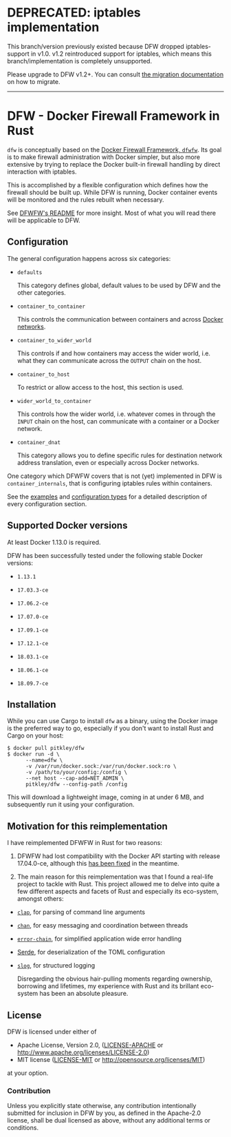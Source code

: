 # DEPRECATED: iptables implementation

This branch/version previously existed because DFW dropped iptables-support in v1.0.
v1.2 reintroduced support for iptables, which means this branch/implementation is completely unsupported.

Please upgrade to DFW v1.2+.
You can consult [the migration documentation][migration-docs] on how to migrate.

[migration-docs]: https://github.com/pitkley/dfw/blob/master/docs/migration/v0.x-to-v1.2.md

-----

# DFW - Docker Firewall Framework in Rust

`dfw` is conceptually based on the [Docker Firewall Framework, `dfwfw`][dfwfw-github]. Its
goal is to make firewall administration with Docker simpler, but also more extensive by trying
to replace the Docker built-in firewall handling by direct interaction with iptables.

This is accomplished by a flexible configuration which defines how the firewall should be built
up. While DFW is running, Docker container events will be monitored and the rules rebuilt
when necessary.

See [DFWFW's README][dfwfw-readme] for more insight. Most of what you will read there will be
applicable to DFW.

## Configuration

The general configuration happens across six categories:

* `defaults`

    This category defines global, default values to be used by DFW and the other categories.

* `container_to_container`

    This controls the communication between containers and across [Docker
    networks][docker-networks].

* `container_to_wider_world`

    This controls if and how containers may access the wider world, i.e. what they can
    communicate across the `OUTPUT` chain on the host.

* `container_to_host`

    To restrict or allow access to the host, this section is used.

* `wider_world_to_container`

    This controls how the wider world, i.e. whatever comes in through the `INPUT` chain on the
    host, can communicate with a container or a Docker network.

* `container_dnat`

    This category allows you to define specific rules for destination network address
    translation, even or especially across Docker networks.

One category which DFWFW covers that is not (yet) implemented in DFW is
`container_internals`, that is configuring iptables rules within containers.

See the [examples][examples] and [configuration types][types.rs] for a detailed description of
every configuration section.

## Supported Docker versions

At least Docker 1.13.0 is required.

DFW has been successfully tested under the following stable Docker versions:

* `1.13.1`

* `17.03.3-ce`

* `17.06.2-ce`

* `17.07.0-ce`

* `17.09.1-ce`

* `17.12.1-ce`

* `18.03.1-ce`

* `18.06.1-ce`

* `18.09.7-ce`

## Installation

While you can use Cargo to install `dfw` as a binary, using the Docker image is the preferred
way to go, especially if you don't want to install Rust and Cargo on your host:

```console
$ docker pull pitkley/dfw
$ docker run -d \
      --name=dfw \
      -v /var/run/docker.sock:/var/run/docker.sock:ro \
      -v /path/to/your/config:/config \
      --net host --cap-add=NET_ADMIN \
      pitkley/dfw --config-path /config
```

This will download a lightweight image, coming in at under 6 MB, and subsequently run it using
your configuration.

## Motivation for this reimplementation

I have reimplemented DFWFW in Rust for two reasons:

1. DFWFW had lost compatibility with the Docker API starting with release 17.04.0-ce, although
   this [has been fixed][dfwfw-issue-13] in the meantime.

2. The main reason for this reimplementation was that I found a real-life project to tackle with
   Rust. This project allowed me to delve into quite a few different aspects and facets of Rust
   and especially its eco-system, amongst others:

  * [`clap`][crates-clap], for parsing of command line arguments
  * [`chan`][crates-chan], for easy messaging and coordination between threads
  * [`error-chain`][crates-error-chain], for simplified application wide error handling
  * [Serde][crates-serde], for deserialization of the TOML configuration
  * [`slog`][crates-slog], for structured logging

    Disregarding the obvious hair-pulling moments regarding ownership, borrowing and lifetimes,
    my experience with Rust and its brillant eco-system has been an absolute pleasure.

## License

DFW is licensed under either of

* Apache License, Version 2.0, ([LICENSE-APACHE](LICENSE-APACHE) or
  http://www.apache.org/licenses/LICENSE-2.0)
* MIT license ([LICENSE-MIT](LICENSE-MIT) or
  http://opensource.org/licenses/MIT)

at your option.

### Contribution

Unless you explicitly state otherwise, any contribution intentionally submitted
for inclusion in DFW by you, as defined in the Apache-2.0 license, shall be
dual licensed as above, without any additional terms or conditions.


[crates-clap]: https://crates.io/crates/clap
[crates-chan]: https://crates.io/crates/chan
[crates-error-chain]: https://crates.io/crates/error-chain
[crates-serde]: https://crates.io/crates/serde
[crates-slog]: https://crates.io/crates/slog

[dfwfw-github]: https://github.com/irsl/dfwfw
[dfwfw-issue-13]: https://github.com/irsl/dfwfw/issues/13
[dfwfw-readme]: https://github.com/irsl/dfwfw/blob/master/README.md

[docker-networks]: https://docs.docker.com/engine/userguide/networking/

[moby-issue-32686]: https://github.com/moby/moby/issues/32686

[examples]: https://github.com/pitkley/dfw/tree/master/examples
[types.rs]: types/index.html

